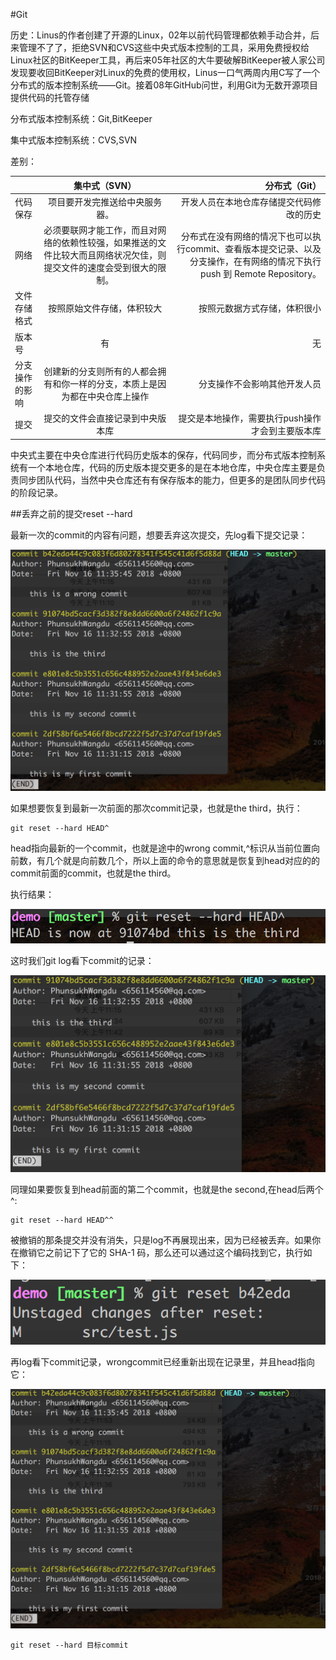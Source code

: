 #Git

历史：Linus的作者创建了开源的Linux，02年以前代码管理都依赖手动合并，后来管理不了了，拒绝SVN和CVS这些中央式版本控制的工具，采用免费授权给Linux社区的BitKeeper工具，再后来05年社区的大牛要破解BitKeeper被人家公司发现要收回BitKeeper对Linux的免费的使用权，Linus一口气两周内用C写了一个分布式的版本控制系统——Git。接着08年GitHub问世，利用Git为无数开源项目提供代码的托管存储

分布式版本控制系统：Git,BitKeeper

集中式版本控制系统：CVS,SVN

差别：

|    |      集中式（SVN）      |  分布式（Git） |
|----------|:-------------:|------:|
|代码保存|项目要开发完推送给中央服务器。|开发人员在本地仓库存储提交代码修改的历史|
| 网络 |必须要联网才能工作，而且对网络的依赖性较强，如果推送的文件比较大而且网络状况欠佳，则提交文件的速度会受到很大的限制。|分布式在没有网络的情况下也可以执行commit、查看版本提交记录、以及分支操作，在有网络的情况下执行 push 到 Remote Repository。
|文件存储格式|按照原始文件存储，体积较大|按照元数据方式存储，体积很小|
|版本号|有|无|
|分支操作的影响|创建新的分支则所有的人都会拥有和你一样的分支，本质上是因为都在中央仓库上操作|分支操作不会影响其他开发人员|
|提交|提交的文件会直接记录到中央版本库|提交是本地操作，需要执行push操作才会到主要版本库|
 	 	 

中央式主要在中央仓库进行代码历史版本的保存，代码同步，而分布式版本控制系统有一个本地仓库，代码的历史版本提交更多的是在本地仓库，中央仓库主要是负责同步团队代码，当然中央仓库还有有保存版本的能力，但更多的是团队同步代码的阶段记录。


##丢弃之前的提交reset --hard

最新一次的commit的内容有问题，想要丢弃这次提交，先log看下提交记录：

![](./images/wrongcommit-log.png)

如果想要恢复到最新一次前面的那次commit记录，也就是the third，执行：

	git reset --hard HEAD^

head指向最新的一个commit，也就是途中的wrong commit,^标识从当前位置向前数，有几个就是向前数几个，所以上面的命令的意思就是恢复到head对应的的commit前面的commit，也就是the third。

执行结果：

![](./images/resethardhead1.png)

这时我们git log看下commit的记录：

![](./images/1afterresethard.png)

同理如果要恢复到head前面的第二个commit，也就是the second,在head后两个^:

	git reset --hard HEAD^^
	
被撤销的那条提交并没有消失，只是log不再展现出来，因为已经被丢弃。如果你在撤销它之前记下了它的 SHA-1 码，那么还可以通过这个编码找到它，执行如下：

![](./images/1.png)

再log看下commit记录，wrongcommit已经重新出现在记录里，并且head指向它：

![](./images/2.png)

	git reset --hard 目标commit


